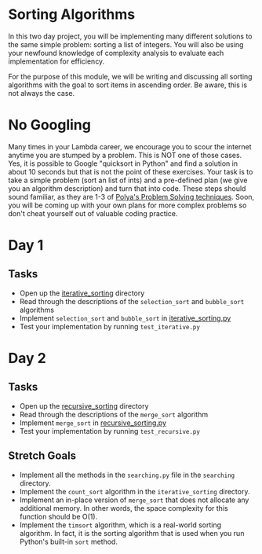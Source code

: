 # Sorting Algorithms

In this two day project, you will be implementing many different solutions to the same simple problem: sorting a list of integers. You will also be using your newfound knowledge of complexity analysis to evaluate each implementation for efficiency.

For the purpose of this module, we will be writing and discussing all sorting algorithms with the goal to sort items in ascending order. Be aware, this is not always the case.

# No Googling

Many times in your Lambda career, we encourage you to scour the internet anytime you are stumped by a problem. This is NOT one of those cases. Yes, it is possible to Google "quicksort in Python" and find a solution in about 10 seconds but that is not the point of these exercises. Your task is to take a simple problem (sort an list of ints) and a pre-defined plan (we give you an algorithm description) and turn that into code. These steps should sound familiar, as they are 1-3 of [Polya's Problem Solving techniques](https://github.com/LambdaSchool/CS-Wiki/wiki/Polya%27s-Problem-Solving-Techniques). Soon, you will be coming up with your own plans for more complex problems so don't cheat yourself out of valuable coding practice.


# Day 1

## Tasks

 - Open up the [iterative_sorting](src/iterative_sorting) directory
 - Read through the descriptions of the `selection_sort` and `bubble_sort` algorithms
 - Implement `selection_sort` and `bubble_sort` in [iterative_sorting.py](src/iterative_sorting/iterative_sorting.py)
 - Test your implementation by running `test_iterative.py`

# Day 2

## Tasks

 - Open up the [recursive_sorting](src/recursive_sorting) directory
 - Read through the descriptions of the `merge_sort` algorithm
 - Implement `merge_sort` in [recursive_sorting.py](src/recursive_sorting/recursive_sorting.py)
 - Test your implementation by running `test_recursive.py`

## Stretch Goals
 - Implement all the methods in the `searching.py` file in the `searching` directory.
 - Implement the `count_sort` algorithm in the `iterative_sorting` directory.
 - Implement an in-place version of `merge_sort` that does not allocate any additional memory. In other words, the space complexity for this function should be O(1).
 - Implement the `timsort` algorithm, which is a real-world sorting algorithm. In fact, it is the sorting algorithm that is used when you run Python's built-in `sort` method. 
